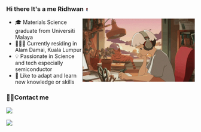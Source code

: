 ### Hi there It's a me Ridhwan <a target="_blank" rel="noopener noreferrer" href="https://raw.githubusercontent.com/ridhwanrazaliwork/ridhwanrazaliwork/master/src/Mario-gif.gif"><img src="https://raw.githubusercontent.com/ridhwanrazaliwork/ridhwanrazaliwork/master/src/Mario-gif.gif" width="10px" style="max-width: 20%;"></a>

<p><a target="_blank" rel="noopener noreferrer" href="https://raw.githubusercontent.com/ridhwanrazaliwork/ridhwanrazaliwork/master/src/lofi-lofi-study.gif"><img alt="Lofi study" src="https://raw.githubusercontent.com/ridhwanrazaliwork/ridhwanrazaliwork/master/src/lofi-lofi-study.gif" align="right" width="300px" style="max-width:100%;"></a></p>

- 🎓 Materials Science graduate from Universiti Malaya
- 🙇🏻‍♂️ Currently residing in Alam Damai, Kuala Lumpur
- 💡 Passionate in Science and tech especially semiconductor
- 📖 Like to adapt and learn new knowledge or skills

### 🤝🏻Contact me
  
<p>
<a href= "mailto:ridhwanrazaliwork@gmail.com"><img src="https://img.shields.io/badge/Gmail-D14836?style=for-the-badge&logo=gmail&logoColor=white"></a>
</p>

<img align="left"  width="40%" src="https://github-readme-stats.vercel.app/api/top-langs/?username=ridhwanrazaliwork&langs_count=8&layout=compact&theme=dark" />
